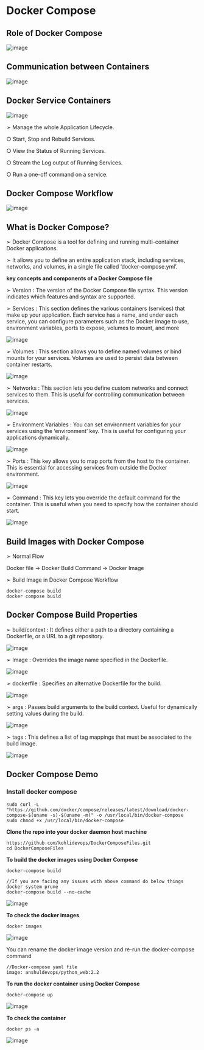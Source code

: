 # Docker Compose

## Role of Docker Compose

![image](https://github.com/user-attachments/assets/5e4c5b4f-56f0-4d75-ae4b-655f447a43d2)

## Communication between Containers

![image](https://github.com/user-attachments/assets/1afa4ee7-a8e8-49d1-a6ed-b09240f216c3)

## Docker Service Containers

![image](https://github.com/user-attachments/assets/b7b6e585-7b47-49fa-9366-1ac962a42b77)

➢ Manage the whole Application Lifecycle.

○ Start, Stop and Rebuild Services.

○ View the Status of Running Services.

○ Stream the Log output of Running Services.

○ Run a one-off command on a service.

## Docker Compose Workflow

![image](https://github.com/user-attachments/assets/04645571-34da-42d0-9f0f-df5d148d7ba4)

## What is Docker Compose?

➢ Docker Compose is a tool for defining and running multi-container Docker applications.

➢ It allows you to define an entire application stack, including services, networks, and volumes, in a single file called ‘docker-compose.yml’.

**key concepts and components of a Docker Compose file**

➢ Version : The version of the Docker Compose file syntax. This version indicates which features and syntax are supported.

➢ Services : This section defines the various containers (services) that make up your application. Each service has a name, and under each service, you can configure parameters such as the Docker image to use, environment variables, ports to expose, volumes to mount, and more

![image](https://github.com/user-attachments/assets/213c2e65-c95f-41c3-9c79-9ee2fb7286a7)

➢ Volumes : This section allows you to define named volumes or bind mounts for your services. Volumes are used to persist data between container restarts.

![image](https://github.com/user-attachments/assets/e673f413-ce56-4065-a0be-3c77c39caeac)

➢ Networks : This section lets you define custom networks and connect services to them. This is useful for controlling communication between services.

![image](https://github.com/user-attachments/assets/ebb9bd43-25ca-460d-b877-b42b0de01801)

➢ Environment Variables : You can set environment variables for your services using the ‘environment’ key. This is useful for configuring your applications dynamically.

![image](https://github.com/user-attachments/assets/6fa81da0-9cc1-4175-a788-cee9e1d00772)

➢ Ports : This key allows you to map ports from the host to the container. This is essential for accessing services from outside the Docker environment.

![image](https://github.com/user-attachments/assets/bf613658-5983-42f1-b113-a235a9478ab0)

➢ Command : This key lets you override the default command for the container. This is useful when you need to specify how the container should start.

![image](https://github.com/user-attachments/assets/628204e6-99b8-4bdc-8c59-37bbfdd0dd24)

## Build Images with Docker Compose

➢ Normal Flow

Docker file → Docker Build Command → Docker Image

➢ Build Image in Docker Compose Workflow

```
docker-compose build
docker compose build
```

## Docker Compose Build Properties

➢ build/context : It defines either a path to a directory containing a Dockerfile, or a URL to a git repository.

![image](https://github.com/user-attachments/assets/65f6e2c4-d33a-4449-ac75-bf7194546b54)

➢ Image : Overrides the image name specified in the Dockerfile.

![image](https://github.com/user-attachments/assets/54161a16-fda1-481d-8bfb-4ac60ce49a28)

➢ dockerfile : Specifies an alternative Dockerfile for the build.

![image](https://github.com/user-attachments/assets/c27c7d4c-4fbf-4e94-ae38-a0d7e780e2e3)

➢ args : Passes build arguments to the build context. Useful for dynamically setting values during the build.

![image](https://github.com/user-attachments/assets/1c04f680-a738-43e1-acc3-eefbb0613c29)

➢ tags : This defines a list of tag mappings that must be associated to the build image.

![image](https://github.com/user-attachments/assets/226c2f1f-5ba0-43c4-b0f4-3773907f739e)

## Docker Compose Demo

### Install docker compose

```
sudo curl -L "https://github.com/docker/compose/releases/latest/download/docker-compose-$(uname -s)-$(uname -m)" -o /usr/local/bin/docker-compose
sudo chmod +x /usr/local/bin/docker-compose
```

**Clone the repo into your docker daemon host machine**

```
https://github.com/kohlidevops/DockerComposeFiles.git
cd DockerComposeFiles
```

**To build the docker images using Docker Compose**

```
docker-compose build

//If you are facing any issues with above command do below things
docker system prune
docker-compose build --no-cache
```

![image](https://github.com/user-attachments/assets/35cf6198-52b1-4f93-84c6-f2b34a0887bd)

**To check the docker images**

```
docker images
```

![image](https://github.com/user-attachments/assets/662cb60b-dc59-41a2-a66b-a56dd54dd1b4)

You can rename the docker image version and re-run the docker-compose command

```
//Docker-compose yaml file
image: anshuldevops/python_web:2.2
```

**To run the docker container using Docker Compose**

```
docker-compose up
```

![image](https://github.com/user-attachments/assets/8431e9ae-bd0d-496d-9b6b-6bbdcc328d07)

**To check the container**

```
docker ps -a
```

![image](https://github.com/user-attachments/assets/ceb41516-214c-4760-abe2-55cbf259b497)


